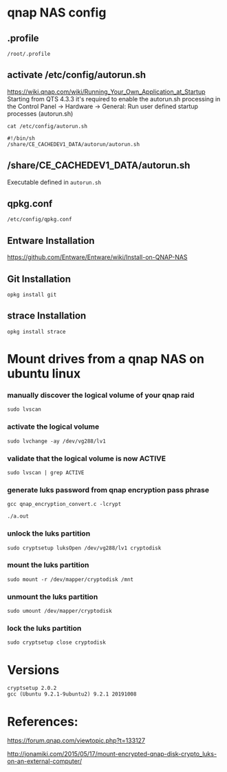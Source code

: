 # qnap NAS config

## .profile
`/root/.profile`

## activate /etc/config/autorun.sh
https://wiki.qnap.com/wiki/Running_Your_Own_Application_at_Startup
Starting from QTS 4.3.3 it's required to enable the autorun.sh processing in the Control Panel -> Hardware -> General: Run user defined startup processes (autorun.sh)

`cat /etc/config/autorun.sh`
```
#!/bin/sh
/share/CE_CACHEDEV1_DATA/autorun/autorun.sh
```

## /share/CE_CACHEDEV1_DATA/autorun.sh
Executable defined in `autorun.sh`

## qpkg.conf
`/etc/config/qpkg.conf`

## Entware Installation
https://github.com/Entware/Entware/wiki/Install-on-QNAP-NAS

## Git Installation
`opkg install git`

## strace Installation
`opkg install strace`



# Mount drives from a qnap NAS on ubuntu linux

### manually discover the logical volume of your qnap raid
```
sudo lvscan
```

### activate the logical volume
```
sudo lvchange -ay /dev/vg288/lv1
```

### validate that the logical volume is now ACTIVE
```
sudo lvscan | grep ACTIVE
```

### generate luks password from qnap encryption pass phrase
```
gcc qnap_encryption_convert.c -lcrypt

./a.out
```

### unlock the luks partition
```
sudo cryptsetup luksOpen /dev/vg288/lv1 cryptodisk
```

### mount the luks partition
```
sudo mount -r /dev/mapper/cryptodisk /mnt
```

### unmount the luks partition
```
sudo umount /dev/mapper/cryptodisk
```

### lock the luks partition
```
sudo cryptsetup close cryptodisk
```

# Versions
```
cryptsetup 2.0.2
gcc (Ubuntu 9.2.1-9ubuntu2) 9.2.1 20191008
```

# References:
https://forum.qnap.com/viewtopic.php?t=133127

http://jonamiki.com/2015/05/17/mount-encrypted-qnap-disk-crypto_luks-on-an-external-computer/
